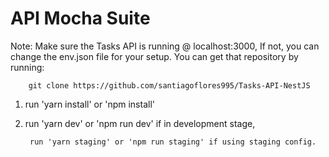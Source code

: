 # API Mocha Suite

Note:   Make sure the Tasks API is running @ localhost:3000,
        If not, you can change the env.json file for your setup.
        You can get that repository by running:

        git clone https://github.com/santiagoflores995/Tasks-API-NestJS

1. run  'yarn install' or 'npm install'

2. run 'yarn dev' or 'npm run dev' if in development stage,
        
        run 'yarn staging' or 'npm run staging' if using staging config.